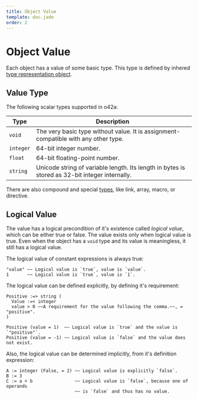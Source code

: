 ```yaml
---
title: Object Value
template: doc.jade
order: 2
---
```


Object Value
============
<!--
Copyright (C) 2010-2013 Ruslan Lopatin.
Permission is granted to copy, distribute and/or modify this document
under the terms of the GNU Free Documentation License, Version 1.3
or any later version published by the Free Software Foundation;
with no Invariant Sections, no Front-Cover Texts, and no Back-Cover Texts.
A copy of the license is included in the section entitled "GNU
Free Documentation License".
-->

Each object has a value of some basic type. This type is defined by inhered
[type representation object](../core/index.html#basic-types).


Value Type
----------

The following scalar types supported in o42a:

| Type      | Description
|-----------|-------------
| `void`    | The very basic type without value. It is assignment-compatible with any other type.
| `integer` | 64-bit integer number.
| `float`   | 64-bit floating-point number.
| `string`  | Unicode string of variable length. Its length in bytes is stored as 32-bit integer internally.

There are also compound and special [types](../core/index.html#basic-types),
like link, array, macro, or directive.


Logical Value
-------------

The value has a logical precondition of it's existence called _logical value_,
which can be either true or false. The value exists only when logical value is
true. Even when the object has a `void` type and its value is meaningless, it
still has a logical value.

The logical value of constant expressions is always true:
```o42a
"value" ~~ Logical value is `true`, value is `value`.
1       ~~ Logical value is `true`, value is `1`.
```

The logical value can be defined explicitly, by defining it's requirement:
```o42a
Positive :=> string (
  Value :=< integer
  value > 0 ~~A requirement for the value following the comma.~~, = "positive".
)

Positive (value = 1)  ~~ Logical value is `true` and the value is `"positive"`.
Positive (value = -1) ~~ Logical value is `false` and the value does not exist.
```

Also, the logical value can be determined implicitly, from it's definition
expression:
```o42a
A := integer (False, = 2) ~~ Logical value is explicitly `false`.
B := 3
C := a + b                ~~ Logical value is `false`, because one of operands
                          ~~ is `false` and thus has no value.
```

